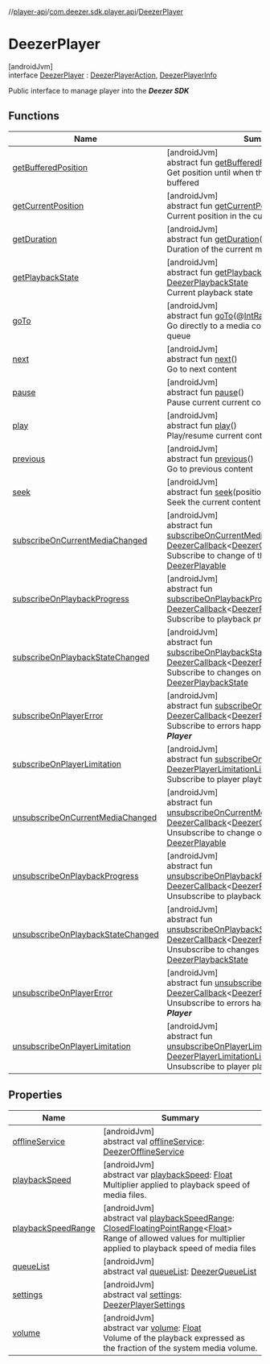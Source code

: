 //[player-api](../../../index.md)/[com.deezer.sdk.player.api](../index.md)/[DeezerPlayer](index.md)

# DeezerPlayer

[androidJvm]\
interface [DeezerPlayer](index.md) : [DeezerPlayerAction](../-deezer-player-action/index.md), [DeezerPlayerInfo](../-deezer-player-info/index.md)

Public interface to manage player into the **_Deezer SDK_**

## Functions

| Name                                                                                                 | Summary                                                                                                                                                                                                                                                                                                                                                                                                                                                                         |
| ---------------------------------------------------------------------------------------------------- | ------------------------------------------------------------------------------------------------------------------------------------------------------------------------------------------------------------------------------------------------------------------------------------------------------------------------------------------------------------------------------------------------------------------------------------------------------------------------------- |
| [getBufferedPosition](../-deezer-player-info/get-buffered-position.md)                               | [androidJvm]<br/>abstract fun [getBufferedPosition](../-deezer-player-info/get-buffered-position.md)(): [Double](https://kotlinlang.org/api/latest/jvm/stdlib/kotlin/-double/index.html)<br/>Get position until when the media content is buffered                                                                                                                                                                                                                              |
| [getCurrentPosition](../-deezer-player-info/get-current-position.md)                                 | [androidJvm]<br/>abstract fun [getCurrentPosition](../-deezer-player-info/get-current-position.md)(): [Double](https://kotlinlang.org/api/latest/jvm/stdlib/kotlin/-double/index.html)<br/>Current position in the current media content                                                                                                                                                                                                                                        |
| [getDuration](../-deezer-player-info/get-duration.md)                                                | [androidJvm]<br/>abstract fun [getDuration](../-deezer-player-info/get-duration.md)(): [Double](https://kotlinlang.org/api/latest/jvm/stdlib/kotlin/-double/index.html)<br/>Duration of the current media content                                                                                                                                                                                                                                                               |
| [getPlaybackState](../-deezer-player-info/get-playback-state.md)                                     | [androidJvm]<br/>abstract fun [getPlaybackState](../-deezer-player-info/get-playback-state.md)(): [DeezerPlaybackState](../../com.deezer.sdk.player.model/-deezer-playback-state/index.md)<br/>Current playback state                                                                                                                                                                                                                                                           |
| [goTo](../-deezer-player-action/go-to.md)                                                            | [androidJvm]<br/>abstract fun [goTo](../-deezer-player-action/go-to.md)(@[IntRange](https://developer.android.com/reference/kotlin/androidx/annotation/IntRange.html)(from = 0)index: [Int](https://kotlinlang.org/api/latest/jvm/stdlib/kotlin/-int/index.html))<br/>Go directly to a media content from its [index](../-deezer-player-action/go-to.md) in the queue                                                                                                           |
| [next](../-deezer-player-action/next.md)                                                             | [androidJvm]<br/>abstract fun [next](../-deezer-player-action/next.md)()<br/>Go to next content                                                                                                                                                                                                                                                                                                                                                                                 |
| [pause](../-deezer-player-action/pause.md)                                                           | [androidJvm]<br/>abstract fun [pause](../-deezer-player-action/pause.md)()<br/>Pause current current content                                                                                                                                                                                                                                                                                                                                                                    |
| [play](../-deezer-player-action/play.md)                                                             | [androidJvm]<br/>abstract fun [play](../-deezer-player-action/play.md)()<br/>Play/resume current content                                                                                                                                                                                                                                                                                                                                                                        |
| [previous](../-deezer-player-action/previous.md)                                                     | [androidJvm]<br/>abstract fun [previous](../-deezer-player-action/previous.md)()<br/>Go to previous content                                                                                                                                                                                                                                                                                                                                                                     |
| [seek](../-deezer-player-action/seek.md)                                                             | [androidJvm]<br/>abstract fun [seek](../-deezer-player-action/seek.md)(positionInSeconds: [Double](https://kotlinlang.org/api/latest/jvm/stdlib/kotlin/-double/index.html))<br/>Seek the current content                                                                                                                                                                                                                                                                        |
| [subscribeOnCurrentMediaChanged](../-deezer-player-info/subscribe-on-current-media-changed.md)       | [androidJvm]<br/>abstract fun [subscribeOnCurrentMediaChanged](../-deezer-player-info/subscribe-on-current-media-changed.md)(callback: [DeezerCallback](../../../../../common-api/common-api/com.deezer.sdk.common/-deezer-callback/index.md)&lt;[DeezerCurrentMedia](../../com.deezer.sdk.player.model/-deezer-current-media/index.md)&gt;)<br/>Subscribe to change of the current [DeezerPlayable](../../com.deezer.sdk.player.model/-deezer-playable/index.md)               |
| [subscribeOnPlaybackProgress](../-deezer-player-info/subscribe-on-playback-progress.md)              | [androidJvm]<br/>abstract fun [subscribeOnPlaybackProgress](../-deezer-player-info/subscribe-on-playback-progress.md)(callback: [DeezerCallback](../../../../../common-api/common-api/com.deezer.sdk.common/-deezer-callback/index.md)&lt;[DeezerPlayerProgress](../../com.deezer.sdk.player.model/-deezer-player-progress/index.md)&gt;)<br/>Subscribe to playback progress                                                                                                    |
| [subscribeOnPlaybackStateChanged](../-deezer-player-info/subscribe-on-playback-state-changed.md)     | [androidJvm]<br/>abstract fun [subscribeOnPlaybackStateChanged](../-deezer-player-info/subscribe-on-playback-state-changed.md)(callback: [DeezerCallback](../../../../../common-api/common-api/com.deezer.sdk.common/-deezer-callback/index.md)&lt;[DeezerPlaybackState](../../com.deezer.sdk.player.model/-deezer-playback-state/index.md)&gt;)<br/>Subscribe to changes on the [DeezerPlaybackState](../../com.deezer.sdk.player.model/-deezer-playback-state/index.md)       |
| [subscribeOnPlayerError](../-deezer-player-info/subscribe-on-player-error.md)                        | [androidJvm]<br/>abstract fun [subscribeOnPlayerError](../-deezer-player-info/subscribe-on-player-error.md)(callback: [DeezerCallback](../../../../../common-api/common-api/com.deezer.sdk.common/-deezer-callback/index.md)&lt;[DeezerPlayerExceptionContext](../../com.deezer.sdk.player.exception/-deezer-player-exception-context/index.md)&gt;)<br/>Subscribe to errors happening in the **_Deezer Player_**                                                               |
| [subscribeOnPlayerLimitation](../-deezer-player-info/subscribe-on-player-limitation.md)              | [androidJvm]<br/>abstract fun [subscribeOnPlayerLimitation](../-deezer-player-info/subscribe-on-player-limitation.md)(listener: [DeezerPlayerLimitationListener](../-deezer-player-limitation-listener/index.md))<br/>Subscribe to player playback limitation events                                                                                                                                                                                                            |
| [unsubscribeOnCurrentMediaChanged](../-deezer-player-info/unsubscribe-on-current-media-changed.md)   | [androidJvm]<br/>abstract fun [unsubscribeOnCurrentMediaChanged](../-deezer-player-info/unsubscribe-on-current-media-changed.md)(callback: [DeezerCallback](../../../../../common-api/common-api/com.deezer.sdk.common/-deezer-callback/index.md)&lt;[DeezerCurrentMedia](../../com.deezer.sdk.player.model/-deezer-current-media/index.md)&gt;)<br/>Unsubscribe to change of the Current [DeezerPlayable](../../com.deezer.sdk.player.model/-deezer-playable/index.md)         |
| [unsubscribeOnPlaybackProgress](../-deezer-player-info/unsubscribe-on-playback-progress.md)          | [androidJvm]<br/>abstract fun [unsubscribeOnPlaybackProgress](../-deezer-player-info/unsubscribe-on-playback-progress.md)(callback: [DeezerCallback](../../../../../common-api/common-api/com.deezer.sdk.common/-deezer-callback/index.md)&lt;[DeezerPlayerProgress](../../com.deezer.sdk.player.model/-deezer-player-progress/index.md)&gt;)<br/>Unsubscribe to playback progress                                                                                              |
| [unsubscribeOnPlaybackStateChanged](../-deezer-player-info/unsubscribe-on-playback-state-changed.md) | [androidJvm]<br/>abstract fun [unsubscribeOnPlaybackStateChanged](../-deezer-player-info/unsubscribe-on-playback-state-changed.md)(callback: [DeezerCallback](../../../../../common-api/common-api/com.deezer.sdk.common/-deezer-callback/index.md)&lt;[DeezerPlaybackState](../../com.deezer.sdk.player.model/-deezer-playback-state/index.md)&gt;)<br/>Unsubscribe to changes on the [DeezerPlaybackState](../../com.deezer.sdk.player.model/-deezer-playback-state/index.md) |
| [unsubscribeOnPlayerError](../-deezer-player-info/unsubscribe-on-player-error.md)                    | [androidJvm]<br/>abstract fun [unsubscribeOnPlayerError](../-deezer-player-info/unsubscribe-on-player-error.md)(callback: [DeezerCallback](../../../../../common-api/common-api/com.deezer.sdk.common/-deezer-callback/index.md)&lt;[DeezerPlayerExceptionContext](../../com.deezer.sdk.player.exception/-deezer-player-exception-context/index.md)&gt;)<br/>Unsubscribe to errors happening in the **_Deezer Player_**                                                         |
| [unsubscribeOnPlayerLimitation](../-deezer-player-info/unsubscribe-on-player-limitation.md)          | [androidJvm]<br/>abstract fun [unsubscribeOnPlayerLimitation](../-deezer-player-info/unsubscribe-on-player-limitation.md)(listener: [DeezerPlayerLimitationListener](../-deezer-player-limitation-listener/index.md))<br/>Unsubscribe to player playback limitation events                                                                                                                                                                                                      |

## Properties

| Name                                                                   | Summary                                                                                                                                                                                                                                                                                                                                                                                                        |
| ---------------------------------------------------------------------- | -------------------------------------------------------------------------------------------------------------------------------------------------------------------------------------------------------------------------------------------------------------------------------------------------------------------------------------------------------------------------------------------------------------- |
| [offlineService](offline-service.md)                                   | [androidJvm]<br/>abstract val [offlineService](offline-service.md): [DeezerOfflineService](../-deezer-offline-service/index.md)                                                                                                                                                                                                                                                                                |
| [playbackSpeed](../-deezer-player-action/playback-speed.md)            | [androidJvm]<br/>abstract var [playbackSpeed](../-deezer-player-action/playback-speed.md): [Float](https://kotlinlang.org/api/latest/jvm/stdlib/kotlin/-float/index.html)<br/>Multiplier applied to playback speed of media files.                                                                                                                                                                             |
| [playbackSpeedRange](../-deezer-player-action/playback-speed-range.md) | [androidJvm]<br/>abstract val [playbackSpeedRange](../-deezer-player-action/playback-speed-range.md): [ClosedFloatingPointRange](https://kotlinlang.org/api/latest/jvm/stdlib/kotlin.ranges/-closed-floating-point-range/index.html)&lt;[Float](https://kotlinlang.org/api/latest/jvm/stdlib/kotlin/-float/index.html)&gt;<br/>Range of allowed values for multiplier applied to playback speed of media files |
| [queueList](queue-list.md)                                             | [androidJvm]<br/>abstract val [queueList](queue-list.md): [DeezerQueueList](../-deezer-queue-list/index.md)                                                                                                                                                                                                                                                                                                    |
| [settings](settings.md)                                                | [androidJvm]<br/>abstract val [settings](settings.md): [DeezerPlayerSettings](../-deezer-player-settings/index.md)                                                                                                                                                                                                                                                                                             |
| [volume](../-deezer-player-action/volume.md)                           | [androidJvm]<br/>abstract var [volume](../-deezer-player-action/volume.md): [Float](https://kotlinlang.org/api/latest/jvm/stdlib/kotlin/-float/index.html)<br/>Volume of the playback expressed as the fraction of the system media volume.                                                                                                                                                                    |
